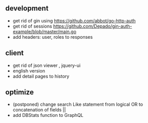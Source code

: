 
## development
- get rid of gin using <https://github.com/abbot/go-http-auth>
- get rid of sessions
    https://github.com/Depado/gin-auth-example/blob/master/main.go
- add headers: user, roles to responses

## client
- get rid of json viewer , jquery-ui
- english version
- add detail pages to history

## optimize
- (postponed) change search Like statement from logical OR to concatenation of fields ||
- add DBStats function to GraphQL

